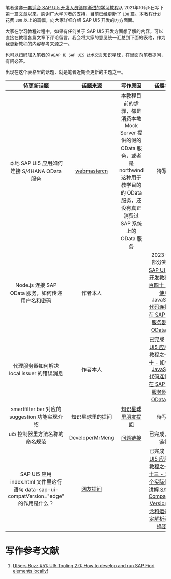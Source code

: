笔者这套[一套适合 SAP UI5 开发人员循序渐进的学习教程](https://jerry.blog.csdn.net/category_11395500_4.html)从 2021年10月5日写下第一篇文章以来，感谢广大学习者的支持，目前已经更新了 `138` 篇。本教程计划花费 `300` 以上的篇幅，向大家详细介绍 SAP UI5 开发的方方面面。

大家在学习教程过程中，如果有任何关于 SAP UI5 开发方面想了解的内容，可以直接在教程各篇文章下评论留言，我会将大家的意见统一汇总到下面的表格，作为我更新教程的内容参考来源之一。

也可以扫码加入笔者的 `ABAP 和 SAP UI5 技术交流` 知识星球，在里面向笔者提问，有问必答。


出现在这个表格里的话题，就是笔者近期会更新的主题之一。

待更新话题 | 话题来源 | 写作原因 | 话题状态 
:-: | :-: | :-: | :-: 
本地 SAP UI5 应用如何连接 S/4HANA OData 服务 |  [webmastercn](https://blog.csdn.net/webmastercn)|本教程目前的步骤，都是消费本地 Mock Server 提供的假的 OData 服务，或者是 northwind 这种用于教学目的的 OData 服务，还没有真正消费过 SAP 系统上的 OData 服务  | 待写作 |  
 Node.js 连接 SAP OData 服务，如何传递用户名和密码| 作者本人|  |  2023-8-5 部分完成：[SAP UI5 应用开发教程之一百四十 - 如何使用 JavaScript 代码连接部署在 SAP ABAP 服务器上的 OData 服务](https://jerry.blog.csdn.net/article/details/127321673)|
代理服务器如何解决 local issuer 的错误消息|作者本人 |  |已完成：[SAP UI5 应用开发教程之一百四十 - 如何使用 JavaScript 代码连接部署在 SAP ABAP 服务器上的 OData 服务](https://jerry.blog.csdn.net/article/details/127321673) | 
smartfilter bar 对应的 suggestion 功能实现介绍|知识星球里的提问|[知识星球里朋友提问](https://t.zsxq.com/08qflniJY)|待写作
ui5 控制器里方法名称的命名规范|[DeveloperMrMeng](https://blog.csdn.net/i042416/article/details/122784284#comments_24197943)|[问题链接](https://blog.csdn.net/i042416/article/details/122784284#comments_24197943)|已完成，解答[链接](https://jerry.blog.csdn.net/article/details/127965101)
SAP UI5 应用 index.html 文件里这行语句 data-sap-ui-compatVersion="edge" 的作用是什么？|[网友提问](https://blog.csdn.net/i042416/article/details/120693394#comments_25168333)||已完成：[SAP UI5 应用开发教程之一百六十三 - 通过一个实际例子，讲解 SAP UI5 Compatibility Version 的概念和运行时绑定解析器的选择逻辑](https://jerry.blog.csdn.net/article/details/129225304)

# 写作参考文献

1. [UI5ers Buzz #51: UI5 Tooling 2.0: How to develop and run SAP Fiori elements locally!](https://blogs.sap.com/2020/04/15/ui5ers-buzz-51-ui5-tooling-2.0-how-to-develop-and-run-sap-fiori-elements-locally/)